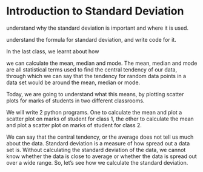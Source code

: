 # Introduction to Standard Deviation

understand why the standard deviation is important and where it is used.

understand the formula for standard deviation, and write code for it.

In the last class, we learnt about how

we can calculate the mean, median and mode. The mean, median and mode are all statistical terms used to find the central tendency of our data, through which we can say that the tendency for random data points in a data set would be around the mean, median or mode.



Today, we are going to understand what this means, by plotting scatter plots for marks of students in two different classrooms.

We will write 2 python programs. One to calculate the mean and plot a scatter plot on marks of student for class 1, the other to calculate the mean and plot a scatter plot on marks of student for class 2.

We can say that the central tendency, or the average does not tell us much about the data. Standard deviation is a measure of how spread out a data set is. Without calculating the standard deviation of the data, we cannot know whether the data is close to average or whether the data is spread out over a wide range. So, let’s see how we calculate the standard deviation.